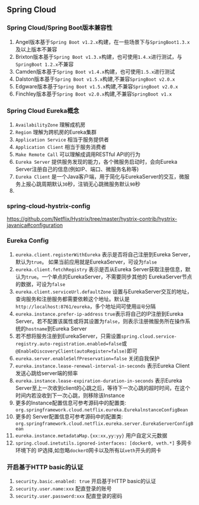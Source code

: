## Spring Cloud

### Spring Cloud/Spring Boot版本兼容性
1. Angel版本基于``Spring Boot v1.2.x``构建，在一些场景下与``SpringBoot1.3.x``及以上版本不兼容
2. Brixton版本基于``Spring Boot v1.3.x``构建，也可使用``1.4.x``进行测试，与``SpringBoot 1.2.x``不兼容
3. Camden版本基于``Spring Boot v1.4.x``构建，也可使用``1.5.x``进行测试
4. Dalston版本基于``Spring Boot v1.5.x``构建,不兼容``SpringBoot v2.0.x``
5. Edgware版本基于``Spring Boot v1.5.x``构建,不兼容``SpringBoot v2.0.x``
6. Finchley版本基于``Spring Boot v2.0.x``构建,不兼容``SpringBoot v1.x``

###  Spring Cloud Eureka概念
1. ``AvailabilityZone`` 理解成机房
2. ``Region`` 理解为跨机房的Eureka集群
3. ``Application Service`` 相当于服务提供者
4. ``Application Client`` 相当于服务消费者
5. ``Make Remote Call`` 可以理解成调用RESTful API的行为
6. ``Eureka Server`` 提供服务发现的能力，各个微服务启动时，会向Eureka Server注册自己的信息(例如IP、端口、微服务名称等)
7. ``Eureka Client`` 是一个Java客户端，用于简化与EurekaServer的交互，微服务上报心跳周期默认``30``秒，注销无心跳微服务默认``90``秒
8. 

### spring-cloud-hystrix-config
https://github.com/Netflix/Hystrix/tree/master/hystrix-contrib/hystrix-javanica#configuration

### Eureka Config
1. ``eureka.client.registerWithEureka`` 表示是否将自己注册到Eureka Server，默认为``true``。 如果当前应用就是EurekaServer，可设为``false``
2. ``eureka.client.fetchRegistry`` 表示是否从Eureka Server获取注册信息，默认为``true``。一个单点的EurekaServer，不需要同步其他的 EurekaServer节点的数据，可设为``false``
3. ``eureka.client.serviceUrl.defaultZone`` 设置与EurekaServer交互的地址，查询服务和注册服务都需要依赖这个地址。默认是 ``http://localhost:8761/eureka``，多个地址间可使用``逗号``分隔
4. ``eureka.instance.prefer-ip-address`` ``true``表示将自己的IP注册到Eureka Server。若不配置该属性或将其设置为``false``，则表示注册微服务所在操作系统的``hostname``到Eureka Server
5. 若不想将服务注册到EurekaServer，只需设置``spring.cloud.service-registry.auto-registration.enabled=false``或 ``@EnableDiscoveryClient(autoRegister=false)``即可
6. ``eureka.server.enableSelfPreservation=false`` 关闭自我保护
7. ``eureka.instance.lease-renewal-interval-in-seconds`` 表示Eureka Client发送心跳给server端的频率
8. ``eureka.instance.lease-expiration-duration-in-seconds`` 表示Eureka Server至上一次收到client的心跳之后，等待下一次心跳的超时时间，在这个时间内若没收到下一次心跳，则移除该Instance
9. 更多的Instance配置信息可参考源码中的配置类: ``org.springframework.cloud.netflix.eureka.EurekalnstanceConfigBean``
10. 更多的 Server配置信息可参考源码中的配置类: ``org.springframework.cloud.netflix.eureka.server.EurekaServerConfigBean``
11. `eureka.instance.metadataMap.{xx:xx,yy:yy}` 用户自定义元数据
12. ``spring.cloud.inetutils.ignored-interfaces: [docker0, veth.*]`` 多网卡环境下的 IP选择,如忽略``dockerO``网卡以及所有以``veth``开头的网卡

### 开启基于HTTP basic的认证
1. ``security.basic.enabled: true`` 开启基于HTTP basic的认证
2. ``security.user.name:xxx`` 配直登录的账号
3. ``security.user.password:xxx`` 配直登录的密码

